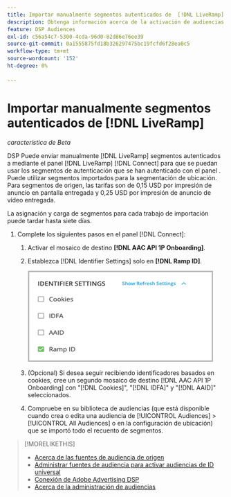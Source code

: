 ```yaml
---
title: Importar manualmente segmentos autenticados de  [!DNL LiveRamp]
description: Obtenga información acerca de la activación de audiencias autenticadas mediante  [!DNL LiveRamp].
feature: DSP Audiences
exl-id: c56a54c7-5300-4cda-96d0-82d86e76ee39
source-git-commit: 0a1555875fd18b326297475bc19fcfd6f28ea0c5
workflow-type: tm+mt
source-wordcount: '152'
ht-degree: 0%

---
```


# Importar manualmente segmentos autenticados de [!DNL LiveRamp]

*característica de Beta*

DSP Puede enviar manualmente [!DNL LiveRamp] segmentos autenticados a mediante el panel [!DNL LiveRamp] [!DNL Connect] para que se puedan usar los segmentos de autenticación que se han autenticado con el panel . Puede utilizar segmentos importados para la segmentación de ubicación. Para segmentos de origen, las tarifas son de 0,15 USD por impresión de anuncio en pantalla entregada y 0,25 USD por impresión de anuncio de vídeo entregada.

La asignación y carga de segmentos para cada trabajo de importación puede tardar hasta siete días.

<!--Is this first step relevant for this process?

1. For measurement using [[!DNL Adobe] [!DNL Analytics for Advertising]](/help/integrations/analytics/overview.md):

   1. Complete all [prerequisites for implementing [!DNL Analytics for Advertising]](/help/integrations/analytics/prerequisites.md) and make sure that the [AMO ID and EF ID](/help/integrations/analytics/ids.md) are being populated in your tracking URLs.
   
   1. [Maybe just add a param to existing tag] Deploy a second JavaScript tag for [!DNL RampIDs] on your webpages to match onsite events to ad impressions. Contact your Adobe Account Team to get the tag and instructions for where to implement it.

 -->

1. Complete los siguientes pasos en el panel [!DNL Connect]:

   1. Activar el mosaico de destino **[!DNL AAC API 1P Onboarding]**.

   1. Establezca [!DNL Identifier Settings] solo en **[!DNL Ramp ID]**.

      ![Configuración del identificador](/help/dsp/assets/liveramp-tile-settings.png)

   1. (Opcional) Si desea seguir recibiendo identificadores basados en cookies, cree un segundo mosaico de destino [!DNL AAC API 1P Onboarding] con &quot;[!DNL Cookies]&quot;, &quot;[!DNL IDFA]&quot; y &quot;[!DNL AAID]&quot; seleccionados.

   1. Compruebe en su biblioteca de audiencias (que está disponible cuando crea o edita una audiencia de [!UICONTROL Audiences] > [!UICONTROL All Audiences] o en la configuración de ubicación) que se importó todo el recuento de segmentos.

>[!MORELIKETHIS]
>
>* [Acerca de las fuentes de audiencia de origen](source-about.md)
>* [Administrar fuentes de audiencia para activar audiencias de ID universal](source-manage.md)
>* [Conexión de Adobe Advertising DSP](https://experienceleague.adobe.com/docs/experience-platform/destinations/catalog/advertising/adobe-advertising-cloud-connection.html?lang=es)
>* [Acerca de la administración de audiencias](/help/dsp/audiences/audience-about.md)
